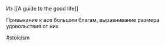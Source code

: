 Из [[A guide to the good life]]

Привыкание к все большим благам, выравнивание размера удовольствия от них

#stoicism 
